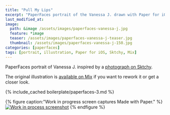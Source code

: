 ```yaml
---
title: "Pull My Lips"
excerpt: "PaperFaces portrait of the Vanessa J. drawn with Paper for iOS on an iPad."
last_modified_at: 
image: 
  path: &image /assets/images/paperfaces-vanessa-j.jpg 
  feature: *image
  teaser: /assets/images/paperfaces-vanessa-j-teaser.jpg
  thumbnail: /assets/images/paperfaces-vanessa-j-150.jpg
categories: [paperfaces]
tags: [portrait, illustration, Paper for iOS, Sktchy, Mix]
---
```


PaperFaces portrait of Vanessa J. inspired by a [photograph on Sktchy](http://sktchy.com/FxLxqH ).

The original illustration is [available on Mix](https://mix.fiftythree.com/11098-Michael-Rose/1420093) if you want to rework it or get a closer look.

{% include_cached boilerplate/paperfaces-3.md %}

{% figure caption:"Work in progress screen captures Made with Paper." %}
[![Work in process screenshot](/assets/images/paperfaces-vanessa-j-process-1-900.jpg)](/assets/images/paperfaces-vanessa-j-process-1-lg.jpg)
{% endfigure %}
